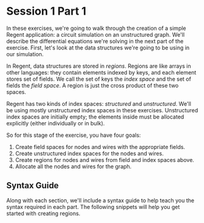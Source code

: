 # Session 1 Part 1

In these exercises, we're going to walk through the creation of a simple Regent application: a circuit simulation on an unstructured graph. We'll describe the differential equations we're solving in the next part of the exercise. First, let's look at the data structures we're going to be using in our simulation.

In Regent, data structures are stored in *regions*. Regions are like arrays in other languages: they contain elements indexed by keys, and each element stores set of fields. We call the set of keys the *index space* and the set of fields the *field space*. A region is just the cross product of these two spaces.

Regent has two kinds of index spaces: *structured* and *unstructured*. We'll be using mostly unstructured index spaces in these exercises. Unstructured index spaces are initially empty; the elements inside must be allocated explicitly (either individually or in bulk).

So for this stage of the exercise, you have four goals:

 1. Create field spaces for nodes and wires with the appropriate fields.
 2. Create unstructured index spaces for the nodes and wires.
 3. Create regions for nodes and wires from field and index spaces above.
 4. Allocate all the nodes and wires for the graph.

## Syntax Guide

Along with each section, we'll include a syntax guide to help teach you the syntax required in each part. The following snippets will help you get started with creating regions.
